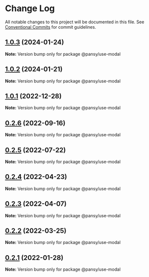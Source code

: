 # Change Log

All notable changes to this project will be documented in this file.
See [Conventional Commits](https://conventionalcommits.org) for commit guidelines.

## [1.0.3](https://github.com/pansyjs/react-hooks/compare/@pansy/use-modal@1.0.2...@pansy/use-modal@1.0.3) (2024-01-24)

**Note:** Version bump only for package @pansy/use-modal





## [1.0.2](https://github.com/pansyjs/react-hooks/compare/@pansy/use-modal@1.0.1...@pansy/use-modal@1.0.2) (2024-01-21)

**Note:** Version bump only for package @pansy/use-modal





## [1.0.1](https://github.com/pansyjs/react-hooks/compare/@pansy/use-modal@0.2.6...@pansy/use-modal@1.0.1) (2022-12-28)

**Note:** Version bump only for package @pansy/use-modal





## [0.2.6](https://github.com/pansyjs/react-hooks/compare/@pansy/use-modal@0.2.5...@pansy/use-modal@0.2.6) (2022-09-16)

**Note:** Version bump only for package @pansy/use-modal





## [0.2.5](https://github.com/pansyjs/react-hooks/compare/@pansy/use-modal@0.2.4...@pansy/use-modal@0.2.5) (2022-07-22)

**Note:** Version bump only for package @pansy/use-modal





## [0.2.4](https://github.com/pansyjs/react-hooks/compare/@pansy/use-modal@0.2.3...@pansy/use-modal@0.2.4) (2022-04-23)

**Note:** Version bump only for package @pansy/use-modal





## [0.2.3](https://github.com/pansyjs/react-hooks/compare/@pansy/use-modal@0.2.2...@pansy/use-modal@0.2.3) (2022-04-07)

**Note:** Version bump only for package @pansy/use-modal





## [0.2.2](https://github.com/pansyjs/react-hooks/compare/@pansy/use-modal@0.2.1...@pansy/use-modal@0.2.2) (2022-03-25)

**Note:** Version bump only for package @pansy/use-modal





## [0.2.1](https://github.com/pansyjs/react-hooks/compare/@pansy/use-modal@0.2.0...@pansy/use-modal@0.2.1) (2022-01-28)

**Note:** Version bump only for package @pansy/use-modal
